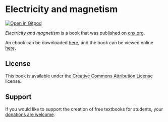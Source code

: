 # Electricity and magnetism

[![Open in Gitpod](https://gitpod.io/button/open-in-gitpod.svg)](https://gitpod.io/from-referrer/)

_Electricity and magnetism_ is a book that was published on [cnx.org](https://cnx.org/).

An ebook can be downloaded [here](https://github.com/cnx-user-books/cnxbook-electricity-and-magnetism/releases/latest), and the book can be viewed online [here](https://github.com/cnx-user-books/cnxbook-electricity-and-magnetism/releases/latest).

## License
This book is available under the [Creative Commons Attribution License](./LICENSE) license.

## Support
If you would like to support the creation of free textbooks for students, your [donations are welcome](https://riceconnect.rice.edu/donation/support-openstax-banner).

